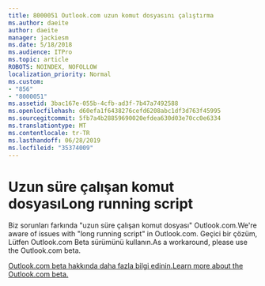 ```yaml
---
title: 8000051 Outlook.com uzun komut dosyasını çalıştırma
ms.author: daeite
author: daeite
manager: jackiesm
ms.date: 5/18/2018
ms.audience: ITPro
ms.topic: article
ROBOTS: NOINDEX, NOFOLLOW
localization_priority: Normal
ms.custom:
- "856"
- "8000051"
ms.assetid: 3bac167e-055b-4cfb-ad3f-7b47a7492588
ms.openlocfilehash: d60efa1f6438276cefd6208abc1df3d763f45995
ms.sourcegitcommit: 5fb7a4b28859690020efdea630d03e70cc0e6334
ms.translationtype: MT
ms.contentlocale: tr-TR
ms.lasthandoff: 06/28/2019
ms.locfileid: "35374009"
---
```

# <a name="long-running-script"></a><span data-ttu-id="bfc6e-102">Uzun süre çalışan komut dosyası</span><span class="sxs-lookup"><span data-stu-id="bfc6e-102">Long running script</span></span>

<span data-ttu-id="bfc6e-103">Biz sorunları farkında "uzun süre çalışan komut dosyası" Outlook.com.</span><span class="sxs-lookup"><span data-stu-id="bfc6e-103">We're aware of issues with "long running script" in Outlook.com.</span></span> <span data-ttu-id="bfc6e-104">Geçici bir çözüm, Lütfen Outlook.com Beta sürümünü kullanın.</span><span class="sxs-lookup"><span data-stu-id="bfc6e-104">As a workaround, please use the Outlook.com beta.</span></span>
  
[<span data-ttu-id="bfc6e-105">Outlook.com beta hakkında daha fazla bilgi edinin.</span><span class="sxs-lookup"><span data-stu-id="bfc6e-105">Learn more about the Outlook.com beta.</span></span>](https://go.microsoft.com/fwlink/p/?linkid=874356)
  
